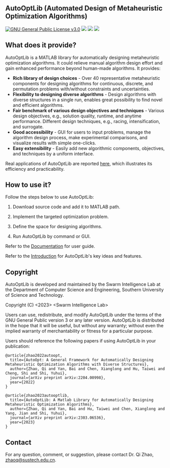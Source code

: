 ## AutoOptLib (Automated Design of Metaheuristic Optimization Algorithms)
[![GNU General Public License v3.0](https://img.shields.io/badge/license-GNU%20GPL--v3.0-green.svg)](https://github.com/qz89/AutoOpt/blob/main/LICENSE)
![](https://img.shields.io/badge/Matlab-%3E%3D%202018a%20-blue.svg)
![](https://img.shields.io/badge/Windows-Pass-brightgreen.svg)
![](https://img.shields.io/badge/MacOS-Pass-brightgreen.svg)

## What does it provide?
AutoOptLib is a MATLAB library for automatically designing metaheuristic optimization algorithms. It could relieve manual algorithm design effort and gain enhanced performance beyond human-made algorithms. It provides:

*  **Rich library of design choices** - Over 40 representative metaheuristic components for designing algorithms for continuous, discrete, and permutation problems with/without constraints and uncertainties.
*  **Flexibility to designing diverse algorithms** - Design algorithms with diverse structures in a single run, enables great possibility to find novel and efficient algorithms.
*  **Fair benchmark of various design objectives and techniques** - Various design objectives, e.g., solution quality, runtime, and anytime performance. Different design techniques, e.g., racing, intensification, and surrogate.
*  **Good accessibility** - GUI for users to input problems, manage the algorithm design process, make experimental comparisons, and visualize results with simple one-clicks. 
*  **Easy extensibility** - Easily add new algorithmic components, objectives, and techniques by a uniform interface. 

Real applications of AutoOptLib are reported [here](https://arxiv.org/abs/2303.06536), which illustrates its efficiency and practicability.  

## How to use it?
Follow the steps below to use AutoOptLib:

1. Download source code and add it to MATLAB path.

2. Implement the targeted optimization problem.

3. Define the space for designing algorithms.

4. Run AutoOptLib by command or GUI. 

Refer to the [Documentation](https://github.com/qz89/AutoOpt/blob/main/Documentation.pdf) for user guide.

Refer to the [Introduction](https://arxiv.org/abs/2303.06536) for AutoOptLib's key ideas and features.  

## Copyright
AutoOptLib is developed and maintained by the Swarm Intelligence Lab at the Department of Computer Science and Engineering, Southern University of Science and Technology.

Copyright (C) <2023>  \<Swarm Intelligence Lab\>

Users can use, redistribute, and modify AutoOptLib under the terms of the GNU General Public version 3 or any later version. AutoOptLib is distributed in the hope that it will be useful, but without any warranty; without even the implied warranty of merchantability or fitness for a particular purpose.

Users should reference the following papers if using AutoOptLib in your publication:
```
@article{zhao2022autoopt,
  title={AutoOpt: A General Framework for Automatically Designing Metaheuristic Optimization Algorithms with Diverse Structures},
  author={Zhao, Qi and Yan, Bai and Chen, Xianglong and Hu, Taiwei and Cheng, Shi and Shi, Yuhui},
  journal={arXiv preprint arXiv:2204.00998},
  year={2022}
}

@article{zhao2023autooptlib,
  title={AutoOptLib: A Matlab Library for Automatically Designing Metaheuristic Optimization Algorithms},
  author={Zhao, Qi and Yan, Bai and Hu, Taiwei and Chen, Xianglong and Yang, Jian and Shi, Yuhui},
  journal={arXiv preprint arXiv:2303.06536},
  year={2023}
}
```

## Contact
For any question, comment, or suggestion, please contact Dr. Qi Zhao, zhaoq@sustech.edu.cn.
